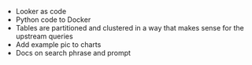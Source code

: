 

- Looker as code
- Python code to Docker
- Tables are partitioned and clustered in a way that makes sense for the upstream queries
- Add example pic to charts
- Docs on search phrase and prompt